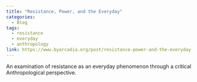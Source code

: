 ```yaml
---
title: "Resistance, Power, and the Everyday"
categories:
  - Blog
tags:
  - resistance
  - everyday
  - anthropology
link: https://www.byarcadia.org/post/resistance-power-and-the-everyday
---
```


An examination of resistance as an everyday phenomenon through a critical Anthropological perspective.
